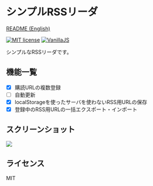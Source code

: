 # シンプルRSSリーダ

[README (English)](README.md)

[![MIT license](https://img.shields.io/badge/license-MIT-blue.svg?style=flat)](LICENSE.md)
[![VanillaJS](https://img.shields.io/badge/Framework-VanillaJS-blue.svg)](http://vanilla-js.com/)

シンプルなRSSリーダです。

## 機能一覧

- [x] 購読URLの複数登録
- [ ] 自動更新
- [x] localStorageを使ったサーバを使わないRSS用URLの保存
- [x] 登録中のRSS用URLの一括エクスポート・インポート

## スクリーンショット

![](img/ss01_ja.png)

## ライセンス

MIT
